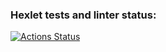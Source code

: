 ### Hexlet tests and linter status:
[![Actions Status](https://github.com/Timurkazan99/frontend-project-lvl4/workflows/hexlet-check/badge.svg)](https://github.com/Timurkazan99/frontend-project-lvl4/actions)